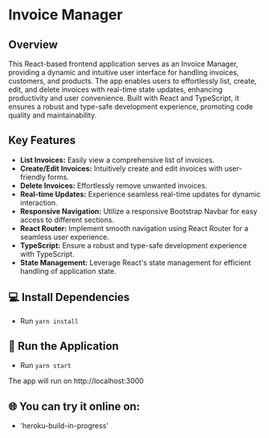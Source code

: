 # Invoice Manager

## Overview

This React-based frontend application serves as an Invoice Manager, providing a dynamic and intuitive user interface for handling invoices, customers, and products. The app enables users to effortlessly list, create, edit, and delete invoices with real-time state updates, enhancing productivity and user convenience. Built with React and TypeScript, it ensures a robust and type-safe development experience, promoting code quality and maintainability.


## Key Features

- **List Invoices:** Easily view a comprehensive list of invoices.
- **Create/Edit Invoices:** Intuitively create and edit invoices with user-friendly forms.
- **Delete Invoices:** Effortlessly remove unwanted invoices.
- **Real-time Updates:** Experience seamless real-time updates for dynamic interaction.
- **Responsive Navigation:** Utilize a responsive Bootstrap Navbar for easy access to different sections.
- **React Router:** Implement smooth navigation using React Router for a seamless user experience.
- **TypeScript:** Ensure a robust and type-safe development experience with TypeScript.
- **State Management:** Leverage React's state management for efficient handling of application state.


## 💻 Install Dependencies

- Run `yarn install`

## 🚀 Run the Application

 -  Run `yarn start`

The app will run on http://localhost:3000

## 🌐 You can try it online on:

- 'heroku-build-in-progress'
